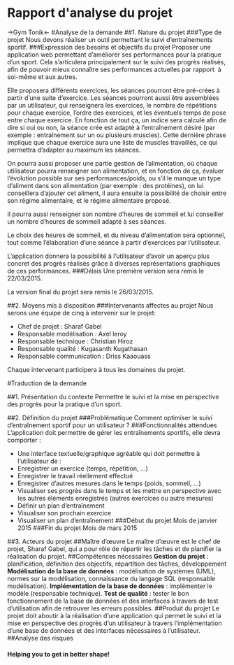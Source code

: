 Rapport d'analyse du projet
=========
->Gym Tonik<-
#Analyse de la demande
##1. Nature du projet
###Type de projet
Nous devons réaliser un outil permettant le suivi d’entraînements sportif.
###Expression des besoins et objectifs du projet
Proposer une application web permettant d’améliorer ses performances pour la pratique d’un sport. Cela s’articulera principalement sur le suivi des progrès réalisés, afin de pouvoir mieux connaître ses performances actuelles par rapport  à soi-même et aux autres. 

Elle proposera différents exercices, les séances pourront être pré-crées à partir d’une suite d’exercice. 
Les séances pourront aussi être assemblées par un utilisateur, qui renseignera les exercices, le nombre de répétitions pour chaque exercice, l’ordre des exercices, et les éventuels temps de pose entre chaque exercice. 
En fonction de tout ça, un indice sera calculé afin de dire si oui ou non, la séance crée est adapté à l’entraînement désiré (par exemple : entraînement sur un ou plusieurs muscles). Cette dernière phrase implique que chaque exercice aura une liste de muscles travaillés, ce qui permettra d’adapter au maximum les séances. 

On pourra aussi proposer une partie gestion de l’alimentation, où chaque utilisateur pourra renseigner son alimentation, et en fonction de ça, évaluer l’évolution possible sur ses performances/poids, ou s’il le manque un type d’aliment dans son alimentation (par exemple : des protéines), on lui conseillera d’ajouter cet aliment, il aura ensuite la possibilité de choisir entre son régime alimentaire, et le régime alimentaire proposé. 

Il pourra aussi renseigner son nombre d’heures de sommeil et lui conseiller un nombre d’heures de sommeil adapté à ses séances.

Le choix des heures de sommeil, et du niveau d’alimentation sera optionnel, tout comme l’élaboration d’une séance à partir d’exercices par l’utilisateur.

L’application donnera la possibilité à l’utilisateur d’avoir un aperçu plus concret des progrès réalisés grâce à diverses représentations graphiques de ces performances.
###Délais
Une première version sera remis le 22/03/2015.

La version final du projet sera remis le 26/03/2015.

##2. Moyens mis à disposition
###Intervenants affectes au projet
Nous serons une équipe de cinq à intervenir sur le projet: 
* Chef de projet : Sharaf Gabel
* Responsable modélisation : Axel leroy 
* Responsable technique : Christian Hiroz
* Responsable qualité : Kugasanth Kugathasan
* Responsable communication : Driss Kaaouass

Chaque intervenant participera à tous les domaines du projet.

#Traduction de la demande

##1. Présentation du contexte
Permettre le suivi et la mise en perspective des progrès pour la pratique d’un sport.

##2. Définition du projet
###Problématique
Comment optimiser le suivi d’entraînement sportif pour un utilisateur ?
###Fonctionnalités attendues
L’application doit permettre de gérer les entraînements sportifs, elle devra comporter :
* Une interface textuelle/graphique agréable qui doit permettre à  l’utilisateur de :
* Enregistrer un exercice (temps, répétition, …)
* Enregistrer le travail réellement effectué 
* Enregistrer d’autres mesures dans le temps (poids, sommeil, …)
* Visualiser ses progrès dans le temps et les mettre en perspective avec les autres éléments enregistrés (autres exercices ou autre mesures)
* Définir un plan d’entraînement 
* Visualiser son prochain exercice
* Visualiser un plan d’entraînement 
###Début du projet
Mois de janvier 2015
###Fin du projet
Mois de mars 2015

##3. Acteurs du projet
##Maître d’œuvre
Le maître d’œuvre est le chef de projet, Sharaf Gabel, qui a pour rôle de répartir les tâches et de planifier la réalisation du projet.
##Compétences nécessaires
**Gestion du projet** : planification, définition des objectifs, répartition des tâches, développement 
**Modélisation de la base de données** : modélisation de systèmes (UML), normes sur la modélisation, connaissance du langage SQL (responsable modélisation).
**Implémentation de la base de données** : implémenter le modèle (responsable technique).
**Test de qualité** : tester le bon fonctionnement de la base de données et des interfaces à travers de test d’utilisation afin de retrouver les erreurs possibles.
##Produit du projet
Le projet doit aboutir à la réalisation d’une application qui permet le suivi et la mise en perspective des progrès d’un utilisateur à travers l’implémentation d’une base de données et des interfaces nécessaires à l’utilisateur.
##Analyse des risques
#### Helping you to get in better shape!